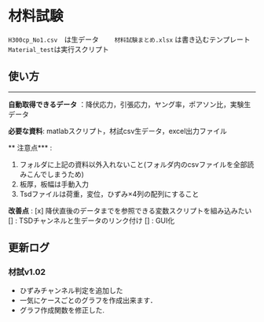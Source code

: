 # 材料試験

`H300cp_No1.csv`　は生データ　　
`材料試験まとめ.xlsx` は書き込むテンプレート
`Material_test`は実行スクリプト


## 使い方
---

**自動取得できるデータ** ：降伏応力，引張応力，ヤング率，ポアソン比，実験生データ　　

**必要な資料**: matlabスクリプト，材試csv生データ，excel出力ファイル  

** 注意点*** :
 1. フォルダに上記の資料以外入れないこと(フォルダ内のcsvファイルを全部読みこんでしまうため)
 2. 板厚，板幅は手動入力
 3. Tsdファイルは荷重，変位，ひずみ×4列の配列にすること


**改善点** :
[x] 降伏直後のデータまでを参照できる変数スクリプトを組み込みたい
[] : TSDチャンネルと生データのリンク付け
[] : GUI化


## 更新ログ

### 材試v1.02
  - ひずみチャンネル判定を追加した
  - 一気にケースごとのグラフを作成出来ます．
  - グラフ作成関数を修正した.